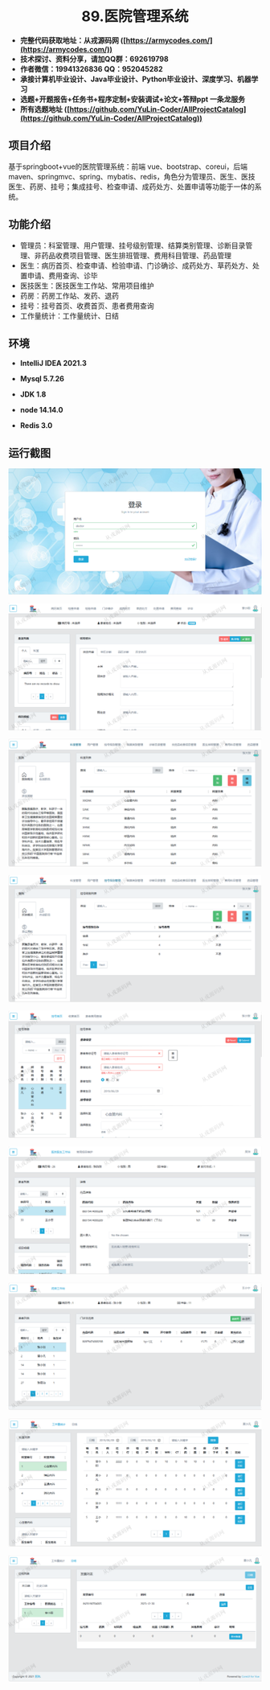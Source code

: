 <p><h1 align="center">89.医院管理系统</h1></p>

- <b>完整代码获取地址：从戎源码网 ([https://armycodes.com/](https://armycodes.com/))</b>
- <b>技术探讨、资料分享，请加QQ群：692619798</b> 
- <b>作者微信：19941326836  QQ：952045282</b> 
- <b>承接计算机毕业设计、Java毕业设计、Python毕业设计、深度学习、机器学习</b>
- <b>选题+开题报告+任务书+程序定制+安装调试+论文+答辩ppt 一条龙服务</b>
- <b>所有选题地址 ([https://github.com/YuLin-Coder/AllProjectCatalog](https://github.com/YuLin-Coder/AllProjectCatalog)) </b>

## 项目介绍
基于springboot+vue的医院管理系统：前端 vue、bootstrap、coreui，后端 maven、springmvc、spring、mybatis、redis，角色分为管理员、医生、医技医生、药房、挂号；集成挂号、检查申请、成药处方、处置申请等功能于一体的系统。

## 功能介绍

- 管理员：科室管理、用户管理、挂号级别管理、结算类别管理、诊断目录管理、非药品收费项目管理、医生排班管理、费用科目管理、药品管理
- 医生：病历首页、检查申请、检验申请、门诊确诊、成药处方、草药处方、处置申请、费用查询、诊毕
- 医技医生：医技医生工作站、常用项目维护
- 药房：药房工作站、发药、退药
- 挂号：挂号首页、收费首页、患者费用查询
- 工作量统计：工作量统计、日结

## 环境

- <b>IntelliJ IDEA 2021.3</b>

- <b>Mysql 5.7.26</b>

- <b>JDK 1.8</b>

- <b>node 14.14.0</b>

- <b>Redis 3.0</b>

## 运行截图
![](screenshot/1.png)

![](screenshot/2.png)

![](screenshot/3.png)

![](screenshot/4.png)

![](screenshot/5.png)

![](screenshot/6.png)

![](screenshot/7.png)

![](screenshot/8.png)

![](screenshot/9.png)

